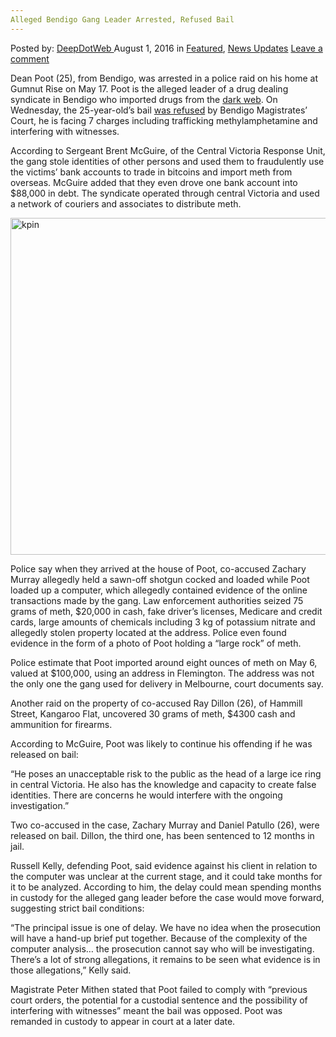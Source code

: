 ```yaml
---
Alleged Bendigo Gang Leader Arrested, Refused Bail
---
```

<article class="post-listing post-14970 post type-post status-publish format-standard has-post-thumbnail hentry  tag-alleged tag-bail tag-bendigo tag-gang tag-leader tag-refused">
    <div class="post-inner">
        <span>Posted by: <a href="https://www.deepdotweb.com/author/admin/" title="">DeepDotWeb </a></span>
    <span>August 1, 2016</span>
    <span>in <a href="https://www.deepdotweb.com/category/deepdot-news/" rel="category tag">Featured</a>, <a href="https://www.deepdotweb.com/category/news-updates/" rel="category tag">News Updates</a></span>
    <span><a href="https://www.deepdotweb.com/2016/08/01/alleged-bendigo-gang-leader-arrested-refused-bail/#respond">Leave a comment</a></span>
    </p>
    <div class="clear"></div>
    <div class="entry">
    <p>Dean Poot (25), from Bendigo, was arrested in a police raid on his home at Gumnut Rise on May 17. Poot is the alleged leader of a drug dealing syndicate in Bendigo who imported drugs from the <a href="https://www.deepdotweb.com/2013/10/28/updated-llist-of-hidden-marketplaces-tor-i2p/">dark web</a>. On Wednesday, the 25-year-old’s bail <a href="http://www.bendigoadvertiser.com.au/story/4057769/alleged-bendigo-drug-kingpin-refused-bail/">was refused</a> by Bendigo Magistrates’ Court, he is facing 7 charges including trafficking methylamphetamine and interfering with witnesses.</p>
    <p>According to Sergeant Brent McGuire, of the Central Victoria Response Unit, the gang stole identities of other persons and used them to fraudulently use the victims’ bank accounts to trade in bitcoins and import meth from overseas. McGuire added that they even drove one bank account into $88,000 in debt. The syndicate operated through central Victoria and used a network of couriers and associates to distribute meth.</p>
    <p><a href="/imgs/2016/07/kpin.png"><img class="aligncenter size-full wp-image-14974" src="/imgs/2016/07/kpin.png" alt="kpin" width="732" height="539" srcset="/imgs/2016/07/kpin.png 732w, /imgs/2016/07/kpin-300x221.png 300w" sizes="(max-width: 732px) 100vw, 732px" /></a></p>
    <p>Police say when they arrived at the house of Poot, co-accused Zachary Murray allegedly held a sawn-off shotgun cocked and loaded while Poot loaded up a computer, which allegedly contained evidence of the online transactions made by the gang. Law enforcement authorities seized 75 grams of meth, $20,000 in cash, fake driver’s licenses, Medicare and credit cards, large amounts of chemicals including 3 kg of potassium nitrate and allegedly stolen property located at the address. Police even found evidence in the form of a photo of Poot holding a “large rock” of meth.</p>
    <p>Police estimate that Poot imported around eight ounces of meth on May 6, valued at $100,000, using an address in Flemington. The address was not the only one the gang used for delivery in Melbourne, court documents say.</p>
    <p>Another raid on the property of co-accused Ray Dillon (26), of Hammill Street, Kangaroo Flat, uncovered 30 grams of meth, $4300 cash and ammunition for firearms.</p>
    <p>According to McGuire, Poot was likely to continue his offending if he was released on bail:</p>
    <p>“He poses an unacceptable risk to the public as the head of a large ice ring in central Victoria. He also has the knowledge and capacity to create false identities. There are concerns he would interfere with the ongoing investigation.”</p>
    <p>Two co-accused in the case, Zachary Murray and Daniel Patullo (26), were released on bail. Dillon, the third one, has been sentenced to 12 months in jail.</p>
    <p>Russell Kelly, defending Poot, said evidence against his client in relation to the computer was unclear at the current stage, and it could take months for it to be analyzed. According to him, the delay could mean spending months in custody for the alleged gang leader before the case would move forward, suggesting strict bail conditions:</p>
    <p>“The principal issue is one of delay. We have no idea when the prosecution will have a hand-up brief put together. Because of the complexity of the computer analysis… the prosecution cannot say who will be investigating. There’s a lot of strong allegations, it remains to be seen what evidence is in those allegations,” Kelly said.</p>
    <p>Magistrate Peter Mithen stated that Poot failed to comply with “previous court orders, the potential for a custodial sentence and the possibility of interfering with witnesses” meant the bail was opposed. Poot was remanded in custody to appear in court at a later date.</p>
    </div>
    <span style="display:none"><a href="https://www.deepdotweb.com/tag/alleged/" rel="tag">alleged</a> <a href="https://www.deepdotweb.com/tag/arrested/" rel="tag">arrested</a> <a href="https://www.deepdotweb.com/tag/bail/" rel="tag">bail</a> <a href="https://www.deepdotweb.com/tag/bendigo/" rel="tag">bendigo</a> <a href="https://www.deepdotweb.com/tag/gang/" rel="tag">gang</a> <a href="https://www.deepdotweb.com/tag/leader/" rel="tag">leader</a> <a href="https://www.deepdotweb.com/tag/refused/" rel="tag">refused</a></span> <span style="display:none" class="updated">2016-08-01</span>
    <div style="display:none" class="vcard author" itemprop="author" itemscope itemtype="http://schema.org/Person"><strong class="fn" itemprop="name"><a href="https://www.deepdotweb.com/author/admin/" title="Posts by DeepDotWeb" rel="author">DeepDotWeb</a></strong></div>
    </div>
</article>

